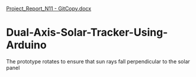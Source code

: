 [Project_Report_N11 - GitCopy.docx](https://github.com/Aneesh-VS/Dual-Axis-Solar-Tracker-Using-Arduino/files/9152081/Project_Report_N11.-.GitCopy.docx)
# Dual-Axis-Solar-Tracker-Using-Arduino
The prototype rotates to ensure that sun rays fall perpendicular to the solar panel 
